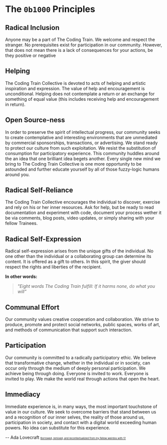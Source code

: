 The `0b1000` Principles
==========================

## Radical Inclusion
Anyone may be a part of The Coding Train. We welcome and respect the stranger. No prerequisites exist for participation in our community. However, that does not mean there is a lack of consequences for your actions, be they positive or negative

## Helping
The Coding Train Collective is devoted to acts of helping and artistic inspiration and expression. The value of help and encouragement is unconditional. Helping does not contemplate a return or an exchange for something of equal value (this includes receiving help and encouragement in return).

## Open Source-ness
In order to preserve the spirit of intellectual progress, our community seeks to create contemplative and interesting environments that are unmediated by commercial sponsorships, transactions, or advertising. We stand ready to protect our culture from such exploitation. We resist the substitution of consumption for participatory experience. This community huddles around the an idea that one brilliant idea begets another. Every single new mind we bring to The Coding Train Collective is one more opportunity to be astounded and further educate yourself by all of those fuzzy-logic humans around you.

## Radical Self-Reliance
The Coding Train Collective encourages the individual to discover, exercise and rely on his or her inner resources. Ask for help, but be ready to read documentation and experiment with code, document your process wether it be via comments, blog posts, video updates, or simply sharing with your fellow Trainees.

## Radical Self-Expression
Radical self-expression arises from the unique gifts of the individual. No one other than the individual or a collaborating group can determine its content. It is offered as a gift to others. In this spirit, the giver should respect the rights and liberties of the recipient.

**In other words:**
> *"Eight words The Coding Train fulfill: If it harms none, do what you will"*

## Communal Effort
Our community values creative cooperation and collaboration. We strive to produce, promote and protect social networks, public spaces, works of art, and methods of communication that support such interaction.


## Participation
Our community is committed to a radically participatory ethic. We believe that transformative change, whether in the individual or in society, can occur only through the medium of deeply personal participation. We achieve being through doing. Everyone is invited to work. Everyone is invited to play. We make the world real through actions that open the heart.

## Immediacy
Immediate experience is, in many ways, the most important touchstone of value in our culture. We seek to overcome barriers that stand between us and a recognition of our inner selves, the reality of those around us, participation in society, and contact with a digital world exceeding human powers. No idea can substitute for this experience.

-- Ada Lovecraft
<span style="font-face: Hack; font-size: 8px">[Borrowed, remixed, and recontextualized from my fellow weirdos with ♡](http://burningman.org/culture/philosophical-center/10-principles/)</span>
